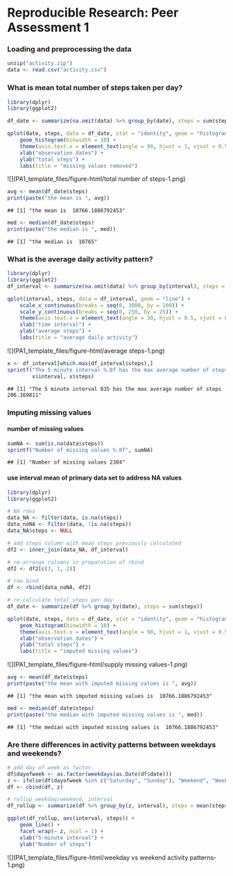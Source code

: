 # Reproducible Research: Peer Assessment 1


### Loading and preprocessing the data

```r
unzip("activity.zip")
data <- read.csv("activity.csv")
```

### What is mean total number of steps taken per day?

```r
library(dplyr)
library(ggplot2)

df_date <- summarize(na.omit(data) %>% group_by(date), steps = sum(steps))

qplot(date, steps, data = df_date, stat = "identity", geom = "histogram") +
    geom_histogram(binwidth = 10) +
    theme(axis.text.x = element_text(angle = 90, hjust = 1, vjust = 0.5, size = 5)) +
    xlab("observation dates") +
    ylab("total steps") +
    labs(title = "missing values removed")
```

![](PA1_template_files/figure-html/total number of steps-1.png) 

```r
avg <- mean(df_date$steps)
print(paste("the mean is ", avg))
```

```
## [1] "the mean is  10766.1886792453"
```

```r
med <- median(df_date$steps)
print(paste("the median is ", med))
```

```
## [1] "the median is  10765"
```

### What is the average daily activity pattern?

```r
library(dplyr)
library(ggplot2)
df_interval <- summarize(na.omit(data) %>% group_by(interval), steps = mean(steps))

qplot(interval, steps, data = df_interval, geom = "line") +
    scale_x_continuous(breaks = seq(0, 3000, by = 100)) +
    scale_y_continuous(breaks = seq(0, 250, by = 25)) +
    theme(axis.text.x = element_text(angle = 30, hjust = 0.5, vjust = 0.5)) +
    xlab("time interval") +
    ylab("average steps") +
    labs(title = "average daily activity")
```

![](PA1_template_files/figure-html/average steps-1.png) 

```r
x <- df_interval[which.max(df_interval$steps),]
sprintf("The 5 minute interval %.0f has the max average number of steps %f", 
        x$interval, x$steps)
```

```
## [1] "The 5 minute interval 835 has the max average number of steps 206.169811"
```

### Imputing missing values
#### number of missing values

```r
sumNA <- sum(is.na(data$steps))
sprintf("Number of missing values %.0f", sumNA)
```

```
## [1] "Number of missing values 2304"
```
#### use interval mean of primary data set to address NA values

```r
library(dplyr)
library(ggplot2)

# NA rows 
data_NA <- filter(data, is.na(steps))
data_noNA <- filter(data, !is.na(steps))
data_NA$steps <- NULL

# add steps column with mean steps previously calculated
df2 <- inner_join(data_NA, df_interval)

# re-arrange columns in preparation of rbind
df2 <- df2[c(3, 1, 2)]

# row bind
df <- rbind(data_noNA, df2)

# re-calculate total steps per day
df_date <- summarize(df %>% group_by(date), steps = sum(steps))

qplot(date, steps, data = df_date, stat = "identity", geom = "histogram") +
    geom_histogram(binwidth = 10) +
    theme(axis.text.x = element_text(angle = 90, hjust = 1, vjust = 0.5, size = 5)) +
    xlab("observation dates") +
    ylab("total steps") +
    labs(title = "imputed missing values")
```

![](PA1_template_files/figure-html/supply missing values-1.png) 

```r
avg <- mean(df_date$steps)
print(paste("the mean with imputed missing values is ", avg))
```

```
## [1] "the mean with imputed missing values is  10766.1886792453"
```

```r
med <- median(df_date$steps)
print(paste("the median with imputed missing values is ", med))
```

```
## [1] "the median with imputed missing values is  10766.1886792453"
```

### Are there differences in activity patterns between weekdays and weekends?

```r
# add day of week as factor
df$dayofweek <- as.factor(weekdays(as.Date(df$date)))
z <- ifelse(df$dayofweek %in% c("Saturday", "Sunday"), "Weekend", "Weekday")
df <- cbind(df, z)

# rollup weekday/weekend, interval
df_rollup <- summarize(df %>% group_by(z, interval), steps = mean(steps))

ggplot(df_rollup, aes(interval, steps)) + 
    geom_line() + 
    facet_wrap(~ z, ncol = 1) +
    xlab("5-minute interval") + 
    ylab("Number of steps")
```

![](PA1_template_files/figure-html/weekday vs weekend activity patterns-1.png) 

